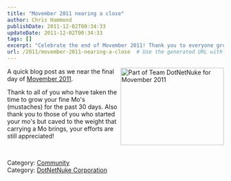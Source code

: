 ```yaml
---
title: "Movember 2011 nearing a close"
author: Chris Hammond
publishDate: 2011-12-02T00:34:33
updateDate: 2011-12-02T00:34:33
tags: []
excerpt: "Celebrate the end of Movember 2011! Thank you to everyone growing their Mo's for 30 days. Your efforts are appreciated. #Movember #Community #DotNetNuke"
url: /2011/movember-2011-nearing-a-close  # Use the generated URL with year
---
```

<p><a title="Part of Team DotNetNuke for Movember 2011 by chrishammond, on Flickr" href="https://www.flickr.com/photos/chammond/6428904613/"><img style="display: inline; float: right" alt="Part of Team DotNetNuke for Movember 2011" align="right" src="https://farm8.staticflickr.com/7169/6428904613_17ce308531_m.jpg" width="240" height="180" /></a>A quick blog post as we near the final day of <a href="https://bit.ly/donatemo">Movember 2011</a>.</p>  <p>Thank to all of you who have taken the time to grow your fine Mo's (mustaches) for the past 30 days. Also thank you to those of you who started your mo's but caved to the weight that carrying a Mo brings, your efforts are still appreciated! </p>  <p> </p>  <div class="category">Category: <a href=https://www.dotnetnuke.com/Resources/Blogs/CatID/16.aspx>Community</a></div><div class="category">Category: <a href=https://www.dotnetnuke.com/Resources/Blogs/CatID/15.aspx>DotNetNuke Corporation</a></div><img src="https://feeds.feedburner.com/~r/dnndaily/~4/gq4hYbpyJt4" height="1" width="1"/>

